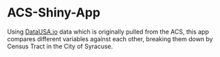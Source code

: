 # ACS-Shiny-App
Using [DataUSA.io](http://datausa.io/) data which is originally pulled from the ACS, this app compares different variables against each other, breaking them down by Census Tract in the City of Syracuse.
